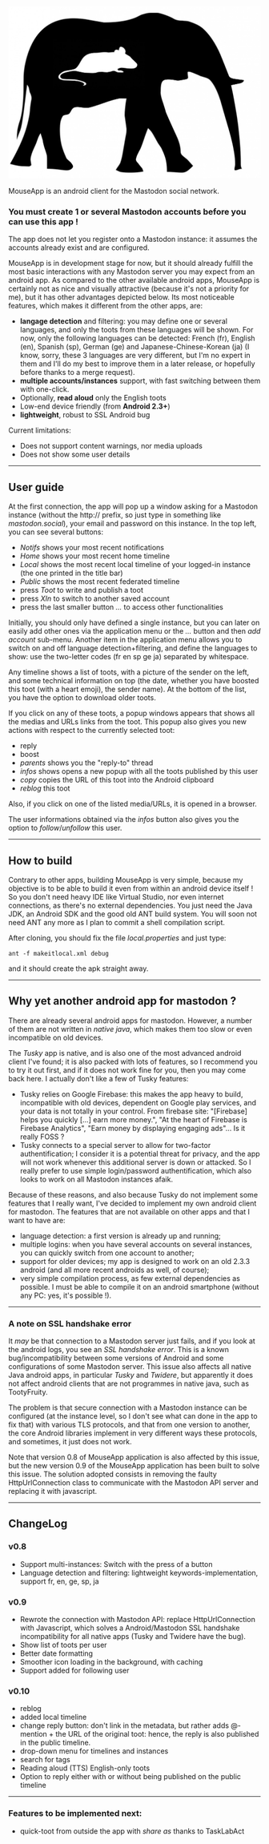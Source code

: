 
![Mousetodon](./mousetodon.jpg)

MouseApp is an android client for the Mastodon social network.

### You must create 1 or several Mastodon accounts before you can use this app !

The app does not let you register onto a Mastodon instance: it assumes the accounts already exist and are configured.

MouseApp is in development stage for now, but it should already fulfill the most basic interactions with any Mastodon server you may expect from an android app.
As compared to the other available android apps, MouseApp is certainly not as nice and visually attractive (because it's not a priority for me),
but it has other advantages depicted below.
Its most noticeable features, which makes it different from the other apps, are:

- **langage detection** and filtering: you may define one or several languages, and only the toots from these languages will be shown.
For now, only the following languages can be detected: French (fr), English (en), Spanish (sp), German (ge) and Japanese-Chinese-Korean (ja) (I know, sorry, these 3 languages are very different, but I'm no expert in them and I'll do my best to improve them in a later release, or
hopefully before thanks to a merge request).
- **multiple accounts/instances** support, with fast switching between them with one-click.
- Optionally, **read aloud** only the English toots
- Low-end device friendly (from **Android 2.3+**)
- **lightweight**, robust to SSL Android bug

Current limitations:

- Does not support content warnings, nor media uploads
- Does not show some user details

-----------

## User guide

At the first connection, the app will pop up a window asking for a Mastodon instance (without the http:// prefix, so just type in something like *mastodon.social*),
your email and password on this instance.
In the top left, you can see several buttons:

- *Notifs* shows your most recent notifications
- *Home* shows your most recent home timeline
- *Local* shows the most recent local timeline of your logged-in instance (the one printed in the title bar)
- *Public* shows the most recent federated timeline
- press *Toot* to write and publish a toot
- press *XIn* to switch to another saved account
- press the last smaller button *...* to access other functionalities

Initially, you should only have defined a single instance, but you can later on easily add other ones via the application menu 
or the *...* button and then *add account* sub-menu.
Another item in the application menu allows you to switch on and off language detection+filtering, and define the languages to show:
use the two-letter codes (fr en sp ge ja) separated by whitespace.

Any timeline shows a list of toots, with a picture of the sender on the left, and some technical information on top
(the date, whether you have boosted this toot (with a heart emoji), the sender name).
At the bottom of the list, you have the option to download older toots.

If you click on any of these toots, a popup windows appears that shows all the medias and URLs links from the toot.
This popup also gives you new actions with respect to the currently selected toot:

- reply
- boost
- *parents* shows you the "reply-to" thread
- *infos* shows opens a new popup with all the toots published by this user
- *copy* copies the URL of this toot into the Android clipboard
- *reblog* this toot

Also, if you click on one of the listed media/URLs, it is opened in a browser.

The user informations obtained via the *infos* button also gives you the option to *follow*/*unfollow* this user.

-----------

## How to build

Contrary to other apps, building MouseApp is very simple, because my objective is to be able
to build it even from within an android device itself !
So you don't need heavy IDE like Virtual Studio, nor even internet connections, as there's no external dependencies.
You just need the Java JDK, an Android SDK and the good old ANT build system.
You will soon not need ANT any more as I plan to commit a shell compilation script.

After cloning, you should fix the file *local.properties* and just type:
```
ant -f makeitlocal.xml debug
```
and it should create the apk straight away.

-----------

## Why yet another android app for mastodon ?

There are already several android apps for mastodon. 
However, a number of them are not written in *native java*, which makes them too slow or even
incompatible on old devices.

The *Tusky* app is native, and is also one of the most advanced android client I've found;
it is also packed with lots of features, so I recommend you to try it out first, and if it
does not work fine for you, then you may come back here.
I actually don't like a few of Tusky features:

- Tusky relies on Google Firebase: this makes the app heavy to build, incompatible with old devices,
dependent on Google play services, and your data is not totally in your control.
From firebase site: "[Firebase] helps you quickly [...] earn more money.", 
"At the heart of Firebase is Firebase Analytics",
"Earn money by displaying engaging ads"... Is it really FOSS ?
- Tusky connects to a special server to allow for two-factor authentification; I consider it is a potential threat
for privacy, and the app will not work whenever this additional server is down or attacked.
So I really prefer to use simple login/password authentification, which also looks to work on all Mastodon instances afaik.

Because of these reasons, and also because Tusky do not implement some features that I really want,
I've decided to implement my own android client for mastodon.
The features that are not available on other apps and that I want to have are:

- language detection: a first version is already up and running;
- multiple logins: when you have several accounts on several instances, you can quickly
switch from one account to another;
- support for older devices; my app is designed to work
on an old 2.3.3 android (and all more recent androids as well, of course);
- very simple compilation process, as few external dependencies as possible. I must be able to compile it on an
android smartphone (without any PC: yes, it's possible !).

------------

### A note on SSL handshake error

It *may* be that connection to a Mastodon server just fails, and if you look at the android logs, you see
an *SSL handshake error*. This is a known bug/incompatibility between some versions of Android and some
configurations of some Mastodon server. This issue also affects all native Java android apps, in particular *Tusky* and *Twidere*,
but apparently it does not affect android clients that are not programmes in native java, such as TootyFruity.

The problem is that secure connection with a Mastodon instance can be configured (at the instance level, so
I don't see what can done in the app to fix that) with various TLS protocols, and that from one version to another,
the core Android libraries implement in very different ways these protocols, and sometimes, it just does not work.

Note that version 0.8 of MouseApp application is also affected by this issue, but the new version 0.9 of
the MouseApp application has been built to solve this issue.
The solution adopted consists in removing the faulty HttpUrlConnection class to
communicate with the Mastodon API server and replacing it with javascript.

-------------

## ChangeLog

### v0.8

- Support multi-instances: Switch with the press of a button
- Language detection and filtering: lightweight keywords-implementation, support fr, en, ge, sp, ja

### v0.9

- Rewrote the connection with Mastodon API: replace HttpUrlConnection with Javascript, which solves
a Android/Mastodon SSL handshake incompatibility for all native apps (Tusky and Twidere have the bug).
- Show list of toots per user
- Better date formatting
- Smoother icon loading in the background, with caching
- Support added for following user 

### v0.10

- reblog
- added local timeline
- change reply button: don't link in the metadata, but rather adds @-mention + the URL of the original toot: hence, the reply is also published in the public timeline.
- drop-down menu for timelines and instances
- search for tags
- Reading aloud (TTS) English-only toots
- Option to reply either with or without being published on the public timeline

-------------

### Features to be implemented next:

- quick-toot from outside the app with *share as* thanks to TaskLabAct

